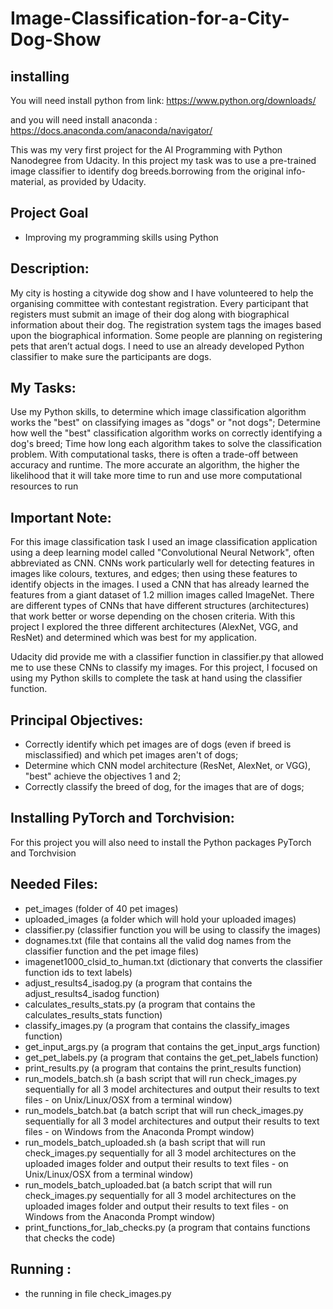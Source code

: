 # Image-Classification-for-a-City-Dog-Show
## installing
You will need install python from link: https://www.python.org/downloads/

and you will need install anaconda : https://docs.anaconda.com/anaconda/navigator/

This was my very first project for the AI Programming with Python Nanodegree from Udacity. In this project my task was to use a pre-trained image classifier to identify dog breeds.borrowing from the original info-material, as provided by Udacity.
## Project Goal
* Improving my programming skills using Python  
## Description:
My city is hosting a citywide dog show and I have volunteered to help the organising committee with contestant registration. Every participant that registers must submit an image of their dog along with biographical information about their dog. The registration system tags the images based upon the biographical information. Some people are planning on registering pets that aren’t actual dogs. I need to use an already developed Python classifier to make sure the participants are dogs.
## My Tasks:
Use my Python skills, to determine which image classification algorithm works the "best" on classifying images as "dogs" or "not dogs";
Determine how well the "best" classification algorithm works on correctly identifying a dog's breed;
Time how long each algorithm takes to solve the classification problem. With computational tasks, there is often a trade-off between accuracy and runtime. The more accurate an algorithm, the higher the likelihood that it will take more time to run and use more computational resources to run
## Important Note:
For this image classification task I used an image classification application using a deep learning model called "Convolutional Neural Network", often abbreviated as CNN. CNNs work particularly well for detecting features in images like colours, textures, and edges; then using these features to identify objects in the images. I used a CNN that has already learned the features from a giant dataset of 1.2 million images called ImageNet. There are different types of CNNs that have different structures (architectures) that work better or worse depending on the chosen criteria. With this project I explored the three different architectures (AlexNet, VGG, and ResNet) and determined which was best for my application.

Udacity did provide me with a classifier function in classifier.py that allowed me to use these CNNs to classify my images. For this project, I focused on using my Python skills to complete the task at hand using the classifier function.
## Principal Objectives:
* Correctly identify which pet images are of dogs (even if breed is misclassified) and which pet images aren't of dogs;
* Determine which CNN model architecture (ResNet, AlexNet, or VGG), "best" achieve the objectives 1 and 2;
* Correctly classify the breed of dog, for the images that are of dogs;
## Installing PyTorch and Torchvision:
For this project you will also need to install the Python packages PyTorch and Torchvision
## Needed Files:
* pet_images (folder of 40 pet images)
* uploaded_images (a folder which will hold your uploaded images)
* classifier.py (classifier function you will be using to classify the images)
* dognames.txt (file that contains all the valid dog names from the classifier function and the pet image files)
* imagenet1000_clsid_to_human.txt (dictionary that converts the classifier function ids to text labels)
* adjust_results4_isadog.py (a program that contains the adjust_results4_isadog function)
* calculates_results_stats.py (a program that contains the calculates_results_stats function)
* classify_images.py (a program that contains the classify_images function)
* get_input_args.py (a program that contains the get_input_args function)
* get_pet_labels.py (a program that contains the get_pet_labels function)
* print_results.py (a program that contains the print_results function)
* run_models_batch.sh (a bash script that will run check_images.py sequentially for all 3 model architectures and output their results to text files - on Unix/Linux/OSX from a terminal window)
* run_models_batch.bat (a batch script that will run check_images.py sequentially for all 3 model architectures and output their results to text files - on Windows from the Anaconda Prompt window)
* run_models_batch_uploaded.sh (a bash script that will run check_images.py sequentially for all 3 model architectures on the uploaded images folder and output their results to text files - on Unix/Linux/OSX from a terminal window)
* run_models_batch_uploaded.bat (a batch script that will run check_images.py sequentially for all 3 model architectures on the uploaded images folder and output their results to text files - on Windows from the Anaconda Prompt window)
* print_functions_for_lab_checks.py (a program that contains functions that checks the code)
## Running :
* the running in file check_images.py

